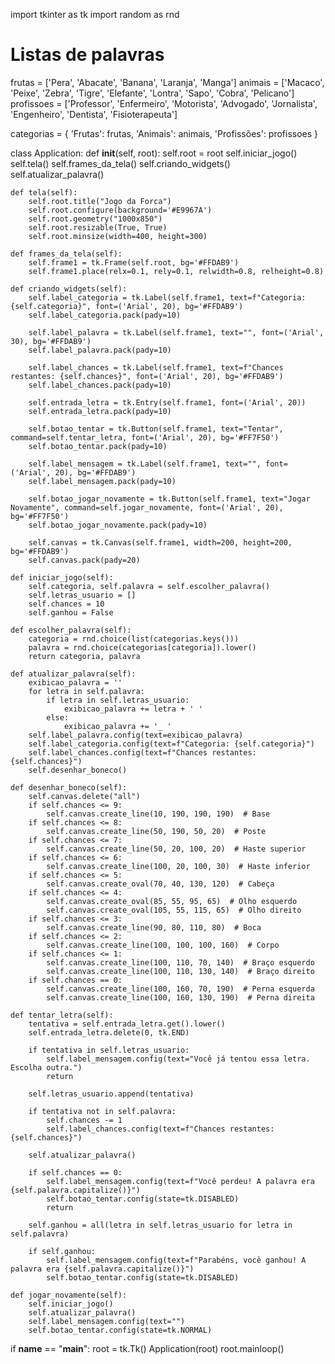 import tkinter as tk
import random as rnd

# Listas de palavras
frutas = ['Pera', 'Abacate', 'Banana', 'Laranja', 'Manga']
animais = ['Macaco', 'Peixe', 'Zebra', 'Tigre', 'Elefante', 'Lontra', 'Sapo', 'Cobra', 'Pelicano']
profissoes = ['Professor', 'Enfermeiro', 'Motorista', 'Advogado', 'Jornalista', 'Engenheiro', 'Dentista', 'Fisioterapeuta']

categorias = {
    'Frutas': frutas,
    'Animais': animais,
    'Profissões': profissoes
}

class Application:
    def __init__(self, root):
        self.root = root
        self.iniciar_jogo()
        self.tela()
        self.frames_da_tela()
        self.criando_widgets()
        self.atualizar_palavra()

    def tela(self):
        self.root.title("Jogo da Forca")
        self.root.configure(background='#E9967A')
        self.root.geometry("1000x850")
        self.root.resizable(True, True)
        self.root.minsize(width=400, height=300)

    def frames_da_tela(self):
        self.frame1 = tk.Frame(self.root, bg='#FFDAB9')
        self.frame1.place(relx=0.1, rely=0.1, relwidth=0.8, relheight=0.8)

    def criando_widgets(self):
        self.label_categoria = tk.Label(self.frame1, text=f"Categoria: {self.categoria}", font=('Arial', 20), bg='#FFDAB9')
        self.label_categoria.pack(pady=10)

        self.label_palavra = tk.Label(self.frame1, text="", font=('Arial', 30), bg='#FFDAB9')
        self.label_palavra.pack(pady=10)

        self.label_chances = tk.Label(self.frame1, text=f"Chances restantes: {self.chances}", font=('Arial', 20), bg='#FFDAB9')
        self.label_chances.pack(pady=10)

        self.entrada_letra = tk.Entry(self.frame1, font=('Arial', 20))
        self.entrada_letra.pack(pady=10)

        self.botao_tentar = tk.Button(self.frame1, text="Tentar", command=self.tentar_letra, font=('Arial', 20), bg='#FF7F50')
        self.botao_tentar.pack(pady=10)

        self.label_mensagem = tk.Label(self.frame1, text="", font=('Arial', 20), bg='#FFDAB9')
        self.label_mensagem.pack(pady=10)

        self.botao_jogar_novamente = tk.Button(self.frame1, text="Jogar Novamente", command=self.jogar_novamente, font=('Arial', 20), bg='#FF7F50')
        self.botao_jogar_novamente.pack(pady=10)

        self.canvas = tk.Canvas(self.frame1, width=200, height=200, bg='#FFDAB9')
        self.canvas.pack(pady=20)

    def iniciar_jogo(self):
        self.categoria, self.palavra = self.escolher_palavra()
        self.letras_usuario = []
        self.chances = 10
        self.ganhou = False

    def escolher_palavra(self):
        categoria = rnd.choice(list(categorias.keys()))
        palavra = rnd.choice(categorias[categoria]).lower()
        return categoria, palavra

    def atualizar_palavra(self):
        exibicao_palavra = ''
        for letra in self.palavra:
            if letra in self.letras_usuario:
                exibicao_palavra += letra + ' '
            else:
                exibicao_palavra += '_ '
        self.label_palavra.config(text=exibicao_palavra)
        self.label_categoria.config(text=f"Categoria: {self.categoria}")
        self.label_chances.config(text=f"Chances restantes: {self.chances}")
        self.desenhar_boneco()

    def desenhar_boneco(self):
        self.canvas.delete("all")
        if self.chances <= 9:
            self.canvas.create_line(10, 190, 190, 190)  # Base
        if self.chances <= 8:
            self.canvas.create_line(50, 190, 50, 20)  # Poste
        if self.chances <= 7:
            self.canvas.create_line(50, 20, 100, 20)  # Haste superior
        if self.chances <= 6:
            self.canvas.create_line(100, 20, 100, 30)  # Haste inferior
        if self.chances <= 5:
            self.canvas.create_oval(70, 40, 130, 120)  # Cabeça
        if self.chances <= 4:
            self.canvas.create_oval(85, 55, 95, 65)  # Olho esquerdo
            self.canvas.create_oval(105, 55, 115, 65)  # Olho direito
        if self.chances <= 3:
            self.canvas.create_line(90, 80, 110, 80)  # Boca
        if self.chances <= 2:
            self.canvas.create_line(100, 100, 100, 160)  # Corpo
        if self.chances <= 1:
            self.canvas.create_line(100, 110, 70, 140)  # Braço esquerdo
            self.canvas.create_line(100, 110, 130, 140)  # Braço direito
        if self.chances == 0:
            self.canvas.create_line(100, 160, 70, 190)  # Perna esquerda
            self.canvas.create_line(100, 160, 130, 190)  # Perna direita

    def tentar_letra(self):
        tentativa = self.entrada_letra.get().lower()
        self.entrada_letra.delete(0, tk.END)

        if tentativa in self.letras_usuario:
            self.label_mensagem.config(text="Você já tentou essa letra. Escolha outra.")
            return

        self.letras_usuario.append(tentativa)

        if tentativa not in self.palavra:
            self.chances -= 1
            self.label_chances.config(text=f"Chances restantes: {self.chances}")

        self.atualizar_palavra()

        if self.chances == 0:
            self.label_mensagem.config(text=f"Você perdeu! A palavra era {self.palavra.capitalize()}")
            self.botao_tentar.config(state=tk.DISABLED)
            return

        self.ganhou = all(letra in self.letras_usuario for letra in self.palavra)

        if self.ganhou:
            self.label_mensagem.config(text=f"Parabéns, você ganhou! A palavra era {self.palavra.capitalize()}")
            self.botao_tentar.config(state=tk.DISABLED)

    def jogar_novamente(self):
        self.iniciar_jogo()
        self.atualizar_palavra()
        self.label_mensagem.config(text="")
        self.botao_tentar.config(state=tk.NORMAL)

if __name__ == "__main__":
    root = tk.Tk()
    Application(root)
    root.mainloop()
